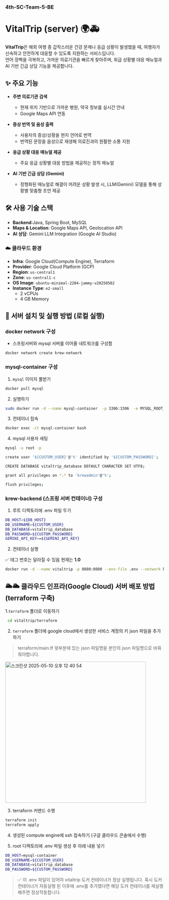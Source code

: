### 4th-SC-Team-5-BE

# VitalTrip (server) 🌍🚑

**VitalTrip**은 해외 여행 중 갑작스러운 건강 문제나 응급 상황이 발생했을 때, 여행자가 신속하고 안전하게 대응할 수 있도록 지원하는 서비스입니다.  
언어 장벽을 극복하고, 가까운 의료기관을 빠르게 찾아주며, 위급 상황별 대응 매뉴얼과 AI 기반 긴급 상담 기능을 제공합니다.

## ✨ 주요 기능

- **주변 의료기관 검색**
  - 현재 위치 기반으로 가까운 병원, 약국 정보를 실시간 안내
  - Google Maps API 연동

- **증상 번역 및 음성 출력**
  - 사용자의 증상/상황을 현지 언어로 번역
  - 번역된 문장을 음성으로 재생해 의료진과의 원활한 소통 지원

- **응급 상황 대응 매뉴얼 제공**
  - 주요 응급 상황별 대응 방법을 제공하는 정적 매뉴얼

- **AI 기반 긴급 상담 (Gemini)**
  - 정형화된 매뉴얼로 해결이 어려운 상황 발생 시, LLM(Gemini) 모델을 통해 상황별 맞춤형 조언 제공

## 🛠 사용 기술 스택

- **Backend**:Java, Spring Boot, MySQL
- **Maps & Location**: Google Maps API, Geolocation API
- **AI 상담**: Gemini LLM Integration (Google AI Studio)


### ☁️ 클라우드 환경
- **Infra**: Google Cloud(Compute Engine), Terraform
- **Provider**: Google Cloud Platform (GCP)
- **Region**: `us-central1`
- **Zone**: `us-central1-c`
- **OS Image**: `ubuntu-minimal-2204-jammy-v20250502`
- **Instance Type**: `e2-small`
  - 2 vCPUs
  - 4 GB Memory 

## 🚀 서버 설치 및 실행 방법 (로컬 실행)

### docker network 구성

- 스프링서버와 mysql 서버를 이어줄 네트워크를 구성함

```bash
docker network create krew-network
```

### mysql-container 구성

1. `mysql` 이미지 풀받기

```bash
docker pull mysql
```

2. 실행하기

```bash
sudo docker run -d --name mysql-container  -p 3306:3306  -e MYSQL_ROOT_PASSWORD=${CUSTOM_PASSWORD}  --network krew-network mysql:latest
```

3. 컨테이너 접속

```bash
docker exec -it mysql-container bash
```

4. mysql 사용자 세팅

```bash
mysql -u root -p

create user '${CUSTOM_USER}'@'%' identified by '${CUSTOM_PASSWORD}';

CREATE DATABASE vitaltrip_database DEFAULT CHARACTER SET UTF8;

grant all privileges on *.* to 'krewadmin'@'%';

flush privileges;
```

### krew-backend (스프링 서버 컨테이너) 구성

1. 루트 디렉토리에 .env 파일 두기

```bash
DB_HOST=${DB_HOST}
DB_USERNAME=${CUSTOM_USER}
DB_DATABASE=vitaltrip_database
DB_PASSWORD=${CUSTOM_PASSWORD}
GEMINI_API_KEY==${GEMINI_API_KEY}
```

2. 컨테이너 실행

✅ 태그 번호는 달라질 수 있음 현재는 **1.0**

```bash
docker run -d --name vitaltrip -p 8080:8080 --env-file .env --network krew-network adorableco/vitaltrip:1.0
```


## 🌥️🌥 클라우드 인프라(Google Cloud) 서버 배포 방법 (terraform 구축)

1.`terraform` 폴더로 이동하기
```bash
 cd vitaltrip/terraform
```
2. `terraform` 폴더에 google cloud에서 생성한 서비스 계정의 키 json 파일을 추가하기
> terraform/main.tf 윗부분에 있는 json 파일명을 본인의 json 파일명으로 바꿔줘야합니다.
<img width="447" alt="스크린샷 2025-05-10 오후 12 40 54" src="https://github.com/user-attachments/assets/3e79b2b0-3488-408f-bc80-f5da9759eec9" />

3. terraform 커맨드 수행
```bash
terraform init
terraform apply
```

4. 생성된 compute engine에 ssh 접속하기 (구글 클라우드 콘솔에서 수행)


5. root 디렉토리에 .env 파일 생성 후 아래 내용 넣기
```bash
DB_HOST=mysql-container
DB_USERNAME=${CUSTOM_USER}
DB_DATABASE=vitaltrip_database
DB_PASSWORD=${CUSTOM_PASSWORD}
```

> ✅ 이 .env 파일이 있어야 vitaltrip 도커 컨테이너가 정상 실행됩니다. 혹시 도커 컨테이너가 자동실행 된 이후에 .env를 추가했다면 해당 도커 컨테이너를 재실행해주면 정상작동합니다. 

